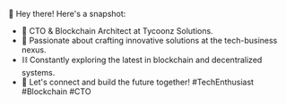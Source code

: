 👋 Hey there! Here's a snapshot:
- 💼 CTO & Blockchain Architect at Tycoonz Solutions.
- 🚀 Passionate about crafting innovative solutions at the tech-business nexus.
- ⛓️ Constantly exploring the latest in blockchain and decentralized systems.
- 🌟 Let's connect and build the future together! #TechEnthusiast #Blockchain #CTO
